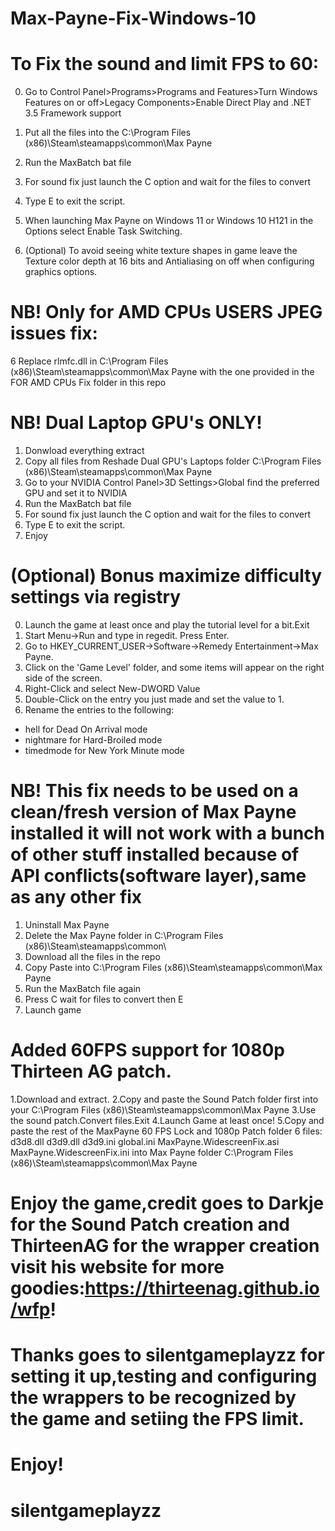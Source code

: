 # Max-Payne-Fix-Windows-10
# To Fix the sound and limit FPS to 60:

0. Go to Control Panel>Programs>Programs and Features>Turn Windows Features on or off>Legacy Components>Enable Direct Play and .NET 3.5 Framework support

1. Put all the files into the C:\Program Files (x86)\Steam\steamapps\common\Max Payne

2. Run the MaxBatch bat file

3. For sound fix just launch the C option and wait for the files to convert

4. Type E to exit the script.

5. When launching Max Payne on Windows 11 or Windows 10 H121 in the Options select Enable Task Switching.

6. (Optional) To avoid seeing white texture shapes in game leave the Texture color depth at 16 bits and Antialiasing on off when configuring graphics options.

# NB! Only for AMD CPUs USERS JPEG issues fix:
6 Replace rlmfc.dll in C:\Program Files (x86)\Steam\steamapps\common\Max Payne with the one provided in the FOR AMD CPUs Fix folder in this repo

# NB! Dual Laptop GPU's ONLY!
1. Donwload everything extract
2. Copy all files from Reshade Dual GPU's Laptops folder C:\Program Files (x86)\Steam\steamapps\common\Max Payne 
3. Go to your NVIDIA Control Panel>3D Settings>Global find the preferred GPU and set it to NVIDIA
4. Run the MaxBatch bat file
5. For sound fix just launch the C option and wait for the files to convert
6. Type E to exit the script.
7. Enjoy

# (Optional) Bonus maximize difficulty settings via registry
0. Launch the game at least once and play the tutorial level for a bit.Exit
1. Start Menu->Run and type in regedit. Press Enter. 
2. Go to HKEY_CURRENT_USER->Software->Remedy Entertainment->Max Payne. 
3. Click on the 'Game Level' folder, and some items will appear on the right side of the screen. 
4. Right-Click and select New-DWORD Value 
5. Double-Click on the entry you just made and set the value to 1. 
6. Rename the entries to the following:
* hell for Dead On Arrival mode
* nightmare for Hard-Broiled mode
* timedmode for New York Minute mode

# NB! This fix needs to be used on a clean/fresh version of Max Payne installed it will not work with a bunch of other stuff installed because of API conflicts(software layer),same as any other fix
1. Uninstall Max Payne
2. Delete the Max Payne folder in C:\Program Files (x86)\Steam\steamapps\common\
3. Download all the files in the repo
4. Copy Paste into C:\Program Files (x86)\Steam\steamapps\common\Max Payne
4. Run the MaxBatch file again
5. Press C wait for files to convert then E
6. Launch game

# Added 60FPS support for 1080p Thirteen AG patch.
1.Download and extract. 
2.Copy and paste the Sound Patch folder first into your C:\Program Files (x86)\Steam\steamapps\common\Max Payne
3.Use the sound patch.Convert files.Exit
4.Launch Game at least once!
5.Copy and paste the rest of the MaxPayne 60 FPS Lock and 1080p Patch folder 6 files: d3d8.dll d3d9.dll d3d9.ini global.ini MaxPayne.WidescreenFix.asi MaxPayne.WidescreenFix.ini into Max Payne folder C:\Program Files (x86)\Steam\steamapps\common\Max Payne

# Enjoy the game,credit goes to Darkje for the Sound Patch creation and ThirteenAG for the wrapper creation visit his website for more goodies:https://thirteenag.github.io/wfp!
# Thanks goes to silentgameplayzz for setting it up,testing and configuring the wrappers to be recognized by the game and setiing the FPS limit.
# Enjoy!
# silentgameplayzz
